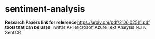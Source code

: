 # sentiment-analysis
**Research Papers link for reference**
https://arxiv.org/pdf/2106.02581.pdf
**tools that can be used**
Twitter API
Microsoft Azure Text Analysis
NLTK
SentiCR
